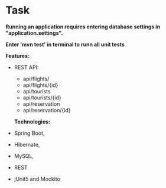 # Task

**Running an application requires entering database settings in "application.settings".** 

**Enter 'mvn test' in terminal to runn all unit tests** 

**Features:**
 - REST API: 
   - api/flights/
   - api/flights/{id}
   - api/tourists
   - api/tourists/{id}
   - api/reservation
   - api/reservation/{id}
   
   **Technologies:**
 - Spring Boot,
 - Hibernate,
 - MySQL,
 - REST
 - jUnit5 and Mockito

      



